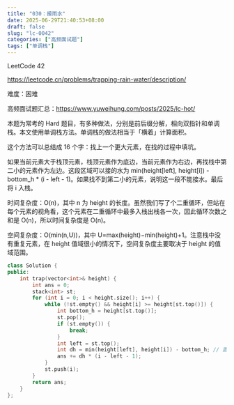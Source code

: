 ```yaml
---
title: "030：接雨水"
date: 2025-06-29T21:40:53+08:00
draft: false
slug: "lc-0042"
categories: ["高频面试题"]
tags: ["单调栈"]
---
```


LeetCode 42

https://leetcode.cn/problems/trapping-rain-water/description/

难度：困难

高频面试题汇总：https://www.yuweihung.com/posts/2025/lc-hot/

本题为常考的 Hard 题目，有多种做法，分别是前后缀分解，相向双指针和单调栈。本文使用单调栈方法。单调栈的做法相当于「横着」计算面积。

这个方法可以总结成 16 个字：找上一个更大元素，在找的过程中填坑。

如果当前元素大于栈顶元素，栈顶元素作为底边，当前元素作为右边，再找栈中第二小的元素作为左边。这段区域可以接的水为 min(height[left], height[i]) - bottom_h \* (i - left - 1)。如果找不到第二小的元素，说明这一段不能接水。最后将 i 入栈。

时间复杂度：O(n)，其中 n 为 height 的长度。虽然我们写了个二重循环，但站在每个元素的视角看，这个元素在二重循环中最多入栈出栈各一次，因此循环次数之和是 O(n)，所以时间复杂度是 O(n)。

空间复杂度：O(min(n,U))，其中 U=max(height)−min(height)+1。注意栈中没有重复元素，在 height 值域很小的情况下，空间复杂度主要取决于 height 的值域范围。

<!--more-->

```cpp
class Solution {
public:
    int trap(vector<int>& height) {
        int ans = 0;
        stack<int> st;
        for (int i = 0; i < height.size(); i++) {
            while (!st.empty() && height[i] >= height[st.top()]) {
                int bottom_h = height[st.top()];
                st.pop();
                if (st.empty()) {
                    break;
                }
                int left = st.top();
                int dh = min(height[left], height[i]) - bottom_h; // 面积的高
                ans += dh * (i - left - 1);
            }
            st.push(i);
        }
        return ans;
    }
};
```
